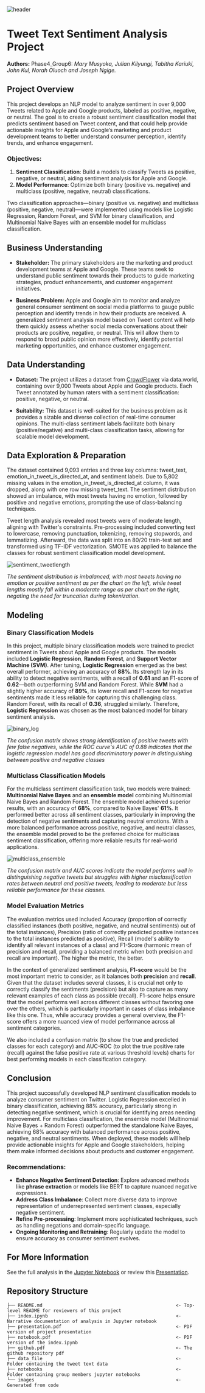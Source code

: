 ![header](images/word_cloud.png)

# Tweet Text Sentiment Analysis Project
**Authors:** Phase4_Group6: *Mary Musyoka, Julian Kilyungi, Tabitha Kariuki, John Kul, Norah Oluoch and Joseph Ngige.*

## Project Overview

This project develops an NLP model to analyze sentiment in over 9,000 Tweets related to Apple and Google products, labeled as positive, negative, or neutral. The goal is to create a robust sentiment classification model that predicts sentiment based on Tweet content, and that could help provide actionable insights for Apple and Google’s marketing and product development teams to better understand consumer perception, identify trends, and enhance engagement.

### Objectives:
1. **Sentiment Classification**: Build a models to classify Tweets as positive, negative, or neutral, aiding sentiment analysis for Apple and Google.
2. **Model Performance**: Optimize both binary (positive vs. negative) and multiclass (positive, negative, neutral) classifications.

Two classification approaches—binary (positive vs. negative) and multiclass (positive, negative, neutral)—were implemented using models like Logistic Regression, Random Forest, and SVM for binary classification, and Multinomial Naive Bayes with an ensemble model for multiclass classification.

## Business Understanding

* **Stakeholder:** The primary stakeholders are the marketing and product development teams at Apple and Google. These teams seek to understand public sentiment towards their products to guide marketing strategies, product enhancements, and customer engagement initiatives.

* **Business Problem:** Apple and Google aim to monitor and analyze general consumer sentiment on social media platforms to gauge public perception and identify trends in how their products are received. A generalized sentiment analysis model based on Tweet content will help them quickly assess whether social media conversations about their products are positive, negative, or neutral. This will allow them to respond to broad public opinion more effectively, identify potential marketing opportunities, and enhance customer engagement.

## Data Understanding

* **Dataset:** The project utilizes a dataset from [CrowdFlower](https://data.world/crowdflower/brands-and-product-emotions) via data.world, containing over 9,000 Tweets about Apple and Google products. Each Tweet annotated by human raters with a sentiment classification: positive, negative, or neutral.

* **Suitability:** This dataset is well-suited for the business problem as it provides a sizable and diverse collection of real-time consumer opinions. The multi-class sentiment labels facilitate both binary (positive/negative) and multi-class classification tasks, allowing for scalable model development.

## Data Exploration & Preparation

The dataset contained 9,093 entries and three key columns: tweet_text, emotion_in_tweet_is_directed_at, and sentiment labels. Due to 5,802 missing values in the emotion_in_tweet_is_directed_at column, it was dropped, along with one row missing tweet_text. The sentiment distribution showed an imbalance, with most tweets having no emotion, followed by positive and negative emotions, prompting the use of class-balancing techniques.

Tweet length analysis revealed most tweets were of moderate length, aligning with Twitter's constraints. Pre-processing included converting text to lowercase, removing punctuation, tokenizing, removing stopwords, and lemmatizing. Afterward, the data was split into an 80/20 train-test set and transformed using TF-IDF vectorization. SMOTE was applied to balance the classes for robust sentiment classification model development.

![sentiment_tweetlength](images/sentiment_tweetlength.png)

*The sentiment distribution is imbalanced, with most tweets having no emotion or positive sentiment as per the chart on the left, while tweet lengths mostly fall within a moderate range as per chart on the right, negating the need for truncation during tokenization.*

## Modeling

### Binary Classification Models

In this project, multiple binary classification models were trained to predict sentiment in Tweets about Apple and Google products. The models included **Logistic Regression**, **Random Forest**, and **Support Vector Machine (SVM)**. After tuning, **Logistic Regression** emerged as the best overall performer, achieving an accuracy of **88%**. Its strength lay in its ability to detect negative sentiments, with a recall of **0.61** and an F1-score of **0.62**—both outperforming SVM and Random Forest. While **SVM** had a slightly higher accuracy of **89%**, its lower recall and F1-score for negative sentiments made it less reliable for capturing this challenging class. Random Forest, with its recall of **0.36**, struggled similarly. Therefore, **Logistic Regression** was chosen as the most balanced model for binary sentiment analysis.

![binary_log](images/binary_log.png)

*The confusion matrix shows strong identification of positive tweets with few false negatives, while the ROC curve's AUC of 0.88 indicates that the logistic regression model has good discriminatory power in distinguishing between positive and negative classes*

### Multiclass Classification Models

For the multiclass sentiment classification task, two models were trained: **Multinomial Naive Bayes** and an **ensemble model** combining Multinomial Naive Bayes and Random Forest. The ensemble model achieved superior results, with an accuracy of **68%**, compared to Naive Bayes' **61%**. It performed better across all sentiment classes, particularly in improving the detection of negative sentiments and capturing neutral emotions. With a more balanced performance across positive, negative, and neutral classes, the ensemble model proved to be the preferred choice for multiclass sentiment classification, offering more reliable results for real-world applications.

![multiclass_ensemble](images/multiclass_ensemble.png)

*The confusion matrix and AUC scores indicate the model performs well in distinguishing negative tweets but struggles with higher misclassification rates between neutral and positive tweets, leading to moderate but less reliable performance for these classes.*

### Model Evaluation Metrics

The evaluation metrics used included Accuracy (proportion of correctly classified instances (both positive, negative, and neutral sentiments) out of the total instances), Precision (ratio of correctly predicted positive instances to the total instances predicted as positive), Recall (model's ability to identify all relevant instances of a class) and F1-Score (harmonic mean of precision and recall, providing a balanced metric when both precision and recall are important). The higher the metric, the better.

In the context of generalized sentiment analysis, **F1-score** would be the most important metric to consider, as it balances both **precision** and **recall**. Given that the dataset includes several classes, it is crucial not only to correctly classify the sentiments (precision) but also to capture as many relevant examples of each class as possible (recall). F1-score helps ensure that the model performs well across different classes without favoring one over the others, which is particularly important in cases of class imbalance like this one. Thus, while accuracy provides a general overview, the F1-score offers a more nuanced view of model performance across all sentiment categories.

We also included a confusion matrix (to show the true and predicted classes for each category) and AUC-ROC (to plot the true positive rate (recall) against the false positive rate at various threshold levels) charts for best performing models in each classification category.

## Conclusion

This project successfully developed NLP sentiment classification models to analyze consumer sentiment on Twitter. Logistic Regression excelled in binary classification, achieving 88% accuracy, particularly strong in detecting negative sentiment, which is crucial for identifying areas needing improvement. For multiclass classification, the ensemble model (Multinomial Naive Bayes + Random Forest) outperformed the standalone Naive Bayes, achieving 68% accuracy with balanced performance across positive, negative, and neutral sentiments. When deployed, these models will help provide actionable insights for Apple and Google stakeholders, helping them make informed decisions about products and customer engagement.

### Recommendations:
- **Enhance Negative Sentiment Detection**: Explore advanced methods like **phrase extraction** or models like BERT to capture nuanced negative expressions.
- **Address Class Imbalance**: Collect more diverse data to improve representation of underrepresented sentiment classes, especially negative sentiment.
- **Refine Pre-processing**: Implement more sophisticated techniques, such as handling negations and domain-specific language.
- **Ongoing Monitoring and Retraining**: Regularly update the model to ensure accuracy as consumer sentiment evolves.

## For More Information

See the full analysis in the [Jupyter Notebook](./index.ipynb) or review this [Presentation](./presentation.pdf).

## Repository Structure

```
├── README.md                                                 <- Top-level README for reviewers of this project
├── index.ipynb                                               <- Narrative documentation of analysis in Jupyter notebook
├── presentation.pdf                                          <- PDF version of project presentation
├── notebook.pdf                                              <- PDF version of the index.ipynb
├── github.pdf                                                <- The github repository pdf
├── data_file                                                 <- Folder containing the tweet text data
├── notebooks                                                 <- Folder containing group members jupyter notebooks
└── images                                                    <- Generated from code
```